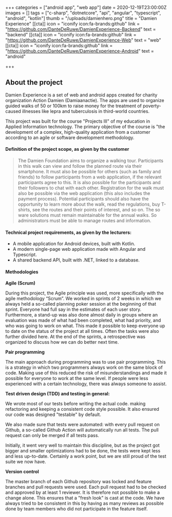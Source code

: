 +++
categories = ["android app", "web app"]
date = 2020-12-19T23:00:00Z
images = []
tags = ["c-sharp", "dotnetcore", "api", "angular", "typescript", "android", "kotlin"]
thumb = "/uploads/damienhero.png"
title = "Damien Experience"
[[cta]]
icon = "iconify icon:fa-brands:github"
link = "https://github.com/DanteDeRuwe/DamienExperience-Backend"
text = "backend"
[[cta]]
icon = "iconify icon:fa-brands:github"
link = "https://github.com/DanteDeRuwe/DamienExperience-Web"
text = "web"
[[cta]]
icon = "iconify icon:fa-brands:github"
link = "https://github.com/DanteDeRuwe/DamienExperience-Android"
text = "android"

+++
## About the project

Damien Experience is a set of web and android apps created for charity organization Action Damien (Damiaanactie). The apps are used to organize guided walks of 50 or 100km to raise money for the treatment of poverty-caused illnesses like lepra and tuberculosis in third-world countries.

This project was built for the course "Projects III" of my education in Applied Information technology. The primary objective of the course is "the development of a complex, high-quality application from a customer according to an agile or software development methodology.

#### **Definition of the project scope, as given by the customer**

> The Damien Foundation aims to organize a walking tour. Participants in this walk can view and follow the planned route via their smartphone. It must also be possible for others (such as family and friends) to follow participants from a web application, if the relevant participants agree to this. It is also possible for the participants and their followers to chat with each other. Registration for the walk must also be possible via the web application (this also includes the payment process). Potential participants should also have the opportunity to learn more about the walk, read the regulations, buy T-shirts, see the routes and their points of interest, and so on. The so ware solutions must remain maintainable for the annual walks. So administrators must be able to manage routes and information.

#### **Technical project requirements, as given by the lecturers:**

* A mobile application for Android devices, built with Kotlin.
* A modern single-page web application made with Angular and Typescript.
* A shared backend API, built with .NET, linked to a database.

#### **Methodologies**

**Agile (Scrum)** 

During this project, the Agile principle was used, more specifically with the agile methodology “Scrum”. We worked in sprints of 2 weeks in which we always held a so-called planning poker session at the beginning of that sprint. Everyone had full say in the estimates of each user story. Furthermore, a stand-up was also done almost daily in groups where an evaluation was made of what had been completed, what had priority, and who was going to work on what. This made it possible to keep everyone up to date on the status of the project at all times. Often the tasks were also further divided here. At the end of the sprints, a retrospective was organized to discuss how we can do better next time. 

**Pair programming**

The main approach during programming was to use pair programming. This is a strategy in which two programmers always work on the same block of code. Making use of this reduced the risk of misunderstandings and made it possible for everyone to work at the same level. If people were less experienced with a certain technology, there was always someone to assist.

**Test driven design (TDD) and testing in general:**

We wrote most of our tests before writing the actual code. making refactoring and keeping a consistent code style possible. It also ensured our code was designed "testable" by default.  
  
We also made sure that tests were automated: with every pull request on Github, a so-called Github Action will automatically run all tests. The pull request can only be merged if all tests pass.

Initially, it went very well to maintain this discipline, but as the project got bigger and smaller optimizations had to be done, the tests were kept less and less up-to-date. Certainly a work point, but we are still proud of the test suite we now have.

**Version control**

The master branch of each Github repository was locked and feature branches and pull requests were used. Each pull request had to be checked and approved by at least  1 reviewer. It is therefore not possible to make a change alone. This ensures that a "fresh look" is cast at the code. We have always tried to be consistent in this by having as many reviews as possible done by team members who did not participate in the feature itself.